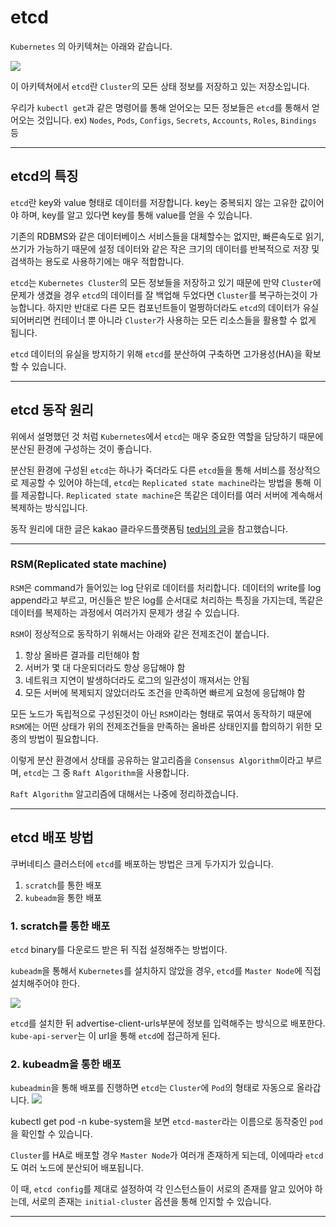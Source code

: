 # etcd

`Kubernetes` 의 아키텍쳐는 아래와 같습니다.

![](https://velog.velcdn.com/cloudflare/squarebird/abe59e93-1f15-4ca7-bb6b-d4ee36acf53d/image.png)

이 아키텍쳐에서 `etcd`란 `Cluster`의 모든 상태 정보를 저장하고 있는 저장소입니다.

우리가 `kubectl get`과 같은 명령어를 통해 얻어오는 모든 정보들은 `etcd`를 통해서 얻어오는 것입니다.
ex) `Nodes`, `Pods`, `Configs`, `Secrets`, `Accounts`, `Roles`, `Bindings` 등

---

## etcd의 특징

`etcd`란 key와 value 형태로 데이터를 저장합니다.
key는 중복되지 않는 고유한 값이어야 하며, key를 알고 있다면 key를 통해 value를 얻을 수 있습니다.

기존의 RDBMS와 같은 데이터베이스 서비스들을 대체할수는 없지만,
빠른속도로 읽기, 쓰기가 가능하기 때문에 설정 데이터와 같은 작은 크기의 데이터를 반복적으로 저장 및 검색하는 용도로 사용하기에는 매우 적합합니다.

`etcd`는 `Kubernetes Cluster`의 모든 정보들을 저장하고 있기 때문에 만약 `Cluster`에 문제가 생겼을 경우 `etcd`의 데이터를 잘 백업해 두었다면 `Cluster`를 복구하는것이 가능합니다.
하지만 반대로 다른 모든 컴포넌트들이 멀쩡하더라도 `etcd`의 데이터가 유실되어버리면 컨테이너 뿐 아니라 `Cluster`가 사용하는 모든 리소스들을 활용할 수 없게 됩니다.

`etcd` 데이터의 유실을 방지하기 위해 `etcd`를 분산하여 구축하면 고가용성(HA)을 확보할 수 있습니다.

---

## etcd 동작 원리

위에서 설명했던 것 처럼 `Kubernetes`에서 `etcd`는 매우 중요한 역할을 담당하기 때문에 분산된 환경에 구성하는 것이 좋습니다.

분산된 환경에 구성된 `etcd`는 하나가 죽더라도 다른 `etcd`들을 통해 서비스를 정상적으로 제공할 수 있어야 하는데, `etcd`는 `Replicated state machine`라는 방법을 통해 이를 제공합니다.
`Replicated state machine`은 똑같은 데이터를 여러 서버에 계속해서 복제하는 방식입니다.

동작 원리에 대한 글은 kakao 클라우드플랫폼팀 [ted님의 글](https://tech.kakao.com/2021/12/20/kubernetes-etcd/)을 참고했습니다.

---

### RSM(Replicated state machine)

`RSM`은 command가 들어있는 log 단위로 데이터를 처리합니다.
데이터의 write를 log append라고 부르고, 머신들은 받은 log를 순서대로 처리하는 특징을  가지는데, 똑같은 데이터를 복제하는 과정에서 여러가지 문제가 생길 수 있습니다.

`RSM`이 정상적으로 동작하기 위해서는 아래와 같은 전제조건이 붙습니다.

>
1. 항상 올바른 결과를 리턴해야 함
2. 서버가 몇 대 다운되더라도 항상 응답해야 함
3. 네트워크 지연이 발생하더라도 로그의 일관성이 깨져서는 안됨
4. 모든 서버에 복제되지 않았더라도 조건을 만족하면 빠르게 요청에 응답해야 함

모든 노드가 독립적으로 구성된것이 아닌 `RSM`이라는 형태로 묶여서 동작하기 때문에 `RSM`에는 어떤 상태가 위의 전제조건들을 만족하는 올바른 상태인지를 합의하기 위한 모종의 방법이 필요합니다.

이렇게 분산 환경에서 상태를 공유하는 알고리즘을 `Consensus Algorithm`이라고 부르며, `etcd`는 그 중 `Raft Algorithm`을 사용합니다.

`Raft Algorithm` 알고리즘에 대해서는 나중에 정리하겠습니다.

---

## etcd 배포 방법
쿠버네티스 클러스터에 `etcd`를 배포하는 방법은 크게 두가지가 있습니다.

1. `scratch`를 통한 배포
2. `kubeadm`을 통한 배포

### 1. scratch를 통한 배포
`etcd` binary를 다운로드 받은 뒤 직접 설정해주는 방법이다.

`kubeadm`을 통해서 `Kubernetes`를 설치하지 않았을 경우,
`etcd`를 `Master Node`에 직접 설치해주어야 한다.

![](https://velog.velcdn.com/cloudflare/squarebird/e1344030-21bc-4372-97ac-defa32b02553/image.png)

`etcd`를 설치한 뒤 advertise-client-urls부분에  정보를 입력해주는 방식으로 배포한다.
`kube-api-server`는 이 url을 통해 `etcd`에 접근하게 된다.


### 2. kubeadm을 통한 배포

`kubeadmin`을 통해 배포를 진행하면 `etcd`는 `Cluster`에 `Pod`의 형태로 자동으로 올라갑니다.
![](https://velog.velcdn.com/cloudflare/squarebird/41ebafaf-c782-4e37-9fbd-8e721eaa850e/image.png)

kubectl get pod -n kube-system을 보면 `etcd-master`라는 이름으로 동작중인 `pod`을 확인할 수 있습니다.

`Cluster`를 HA로 배포할 경우 `Master Node`가 여러개 존재하게 되는데,
이에따라 `etcd`도 여러 노드에 분산되어 배포됩니다.

이 때, `etcd config`를 제대로 설정하여 각 인스턴스들이 서로의 존재를 알고 있어야 하는데,
서로의 존재는 `initial-cluster` 옵션을 통해 인지할 수 있습니다.

---



